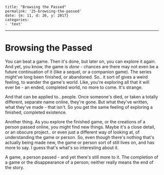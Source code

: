 
    title: "Browsing the Passed"
    permalink: '25-browsing-the-passed'
    date: {m: 11, d: 26, y: 2017}
    categories:
    - 'text'

---

# Browsing the Passed

You can beat a game. Then it's done, but later on, you can explore it again. And yet, you know, the game is *done* - chances are there may not even be a future continuation of it (like a sequel, or a companion game). The series might've long been finished, or abandoned. So.. it sort of gives a weird feeling, to wander the game's world. Like, you're exploring all that it will ever be - an ended, completed world, no more to come. It's strange.

And that can be applied to.. people. Once someone's died, or taken a totally different, separate name online, they're gone. But what they've written, what they've made - that isn't. So you get the same feeling of exploring a finished, completed existence.

Another thing. As you explore the finished game, or the creations of a person passed online, you might find new things. Maybe it's a close detail, or an obscure project.. or even just a different way of looking at, of understanding the game or person. So, even though there's nothing that's actually being made new, the game or person sort of still lives on, and has more to say. I guess that's what's so interesting about it.

A game, a person passed - and yet there's still more to it. The completion of a game or the disappearance of a person; neither really means the end of the story.
